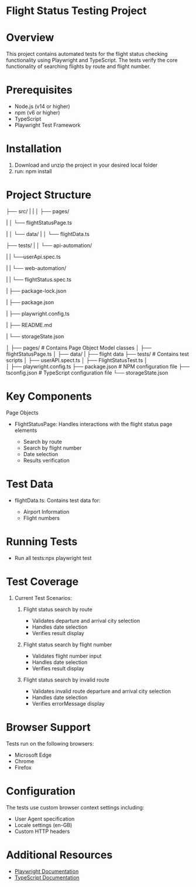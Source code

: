 # Flight Status Testing Project

# Overview
This project contains automated tests for the flight status checking functionality using Playwright and TypeScript. The tests verify the core functionality of searching flights by route and flight number.

# Prerequisites

- Node.js (v14 or higher)
- npm (v6 or higher)
- TypeScript
- Playwright Test Framework

# Installation
1. Download and unzip the project in your desired local folder
2. run: npm install

# Project Structure

├── src/
|    |
│    ├── pages/

|
│       └── flightStatusPage.ts

|
│    └── data/
|
│        └── flightData.ts

├──  tests/
|
│    └── api-automation/

|
|        └──userApi.spec.ts

|
|        └── web-automation/

|
|        └── flightStatus.spec.ts

|
├── package-lock.json

|
├── package.json

|
├── playwright.config.ts

|
├── README.md

|
└── storageState.json



│
├── pages/                     # Contains Page Object Model classes
│   ├── flightStatusPage.ts
│
├── data/
|   ├── flight data
├── tests/                     # Contains test scripts
│   ├── userAPI.spect.ts
│   ├── FlightStatusTest.ts
│  
│
├── playwright.config.ts
├── package.json               # NPM configuration file
├── tsconfig.json              # TypeScript configuration file
└── storageState.json




# Key Components
Page Objects

- FlightStatusPage: Handles interactions with the flight status page elements

    - Search by route
    - Search by flight number
    - Date selection
    - Results verification

# Test Data

- flightData.ts: Contains test data for:

    - Airport Information
    - Flight numbers

# Running Tests
- Run all tests:npx playwright test

# Test Coverage
1. Current Test Scenarios:

    1. Flight status search by route
        - Validates departure and arrival city selection
        - Handles date selection
        - Verifies result display


    2. Flight status search by flight number

        - Validates flight number input
        - Handles date selection
        - Verifies result display

    3. Flight status search by invalid route
        - Validates invalid route departure and arrival city selection
        - Handles date selection
        - Verifies errorMessage display

# Browser Support
Tests run on the following browsers:

- Microsoft Edge
- Chrome
- Firefox

# Configuration
The tests use custom browser context settings including:

- User Agent specification
- Locale settings (en-GB)
- Custom HTTP headers

# Additional Resources
- [Playwright Documentation](https://playwright.dev/docs/intro)
- [TypeScript Documentation](https://www.typescriptlang.org/)

